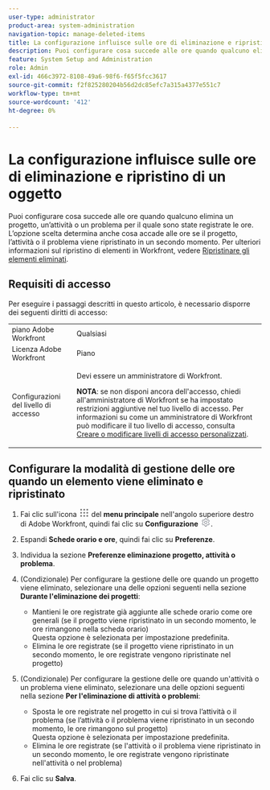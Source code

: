 ```yaml
---
user-type: administrator
product-area: system-administration
navigation-topic: manage-deleted-items
title: La configurazione influisce sulle ore di eliminazione e ripristino di un oggetto
description: Puoi configurare cosa succede alle ore quando qualcuno elimina un progetto, un’attività o un problema per il quale sono state registrate le ore. L’opzione scelta determina anche cosa accade alle ore se il progetto, l’attività o il problema viene ripristinato in un secondo momento. Per ulteriori informazioni sul ripristino degli elementi in Workfront, vedere Ripristinare gli elementi eliminati.
feature: System Setup and Administration
role: Admin
exl-id: 466c3972-8108-49a6-98f6-f65f5fcc3617
source-git-commit: f2f825280204b56d2dc85efc7a315a4377e551c7
workflow-type: tm+mt
source-wordcount: '412'
ht-degree: 0%

---
```


# La configurazione influisce sulle ore di eliminazione e ripristino di un oggetto

Puoi configurare cosa succede alle ore quando qualcuno elimina un progetto, un’attività o un problema per il quale sono state registrate le ore. L’opzione scelta determina anche cosa accade alle ore se il progetto, l’attività o il problema viene ripristinato in un secondo momento. Per ulteriori informazioni sul ripristino di elementi in Workfront, vedere [Ripristinare gli elementi eliminati](../../../administration-and-setup/manage-workfront/manage-deleted-items/restore-deleted-items.md).

## Requisiti di accesso

Per eseguire i passaggi descritti in questo articolo, è necessario disporre dei seguenti diritti di accesso:

<table style="table-layout:auto"> 
 <col> 
 <col> 
 <tbody> 
  <tr> 
   <td role="rowheader">piano Adobe Workfront</td> 
   <td>Qualsiasi</td> 
  </tr> 
  <tr> 
   <td role="rowheader">Licenza Adobe Workfront</td> 
   <td>Piano</td> 
  </tr> 
  <tr> 
   <td role="rowheader">Configurazioni del livello di accesso</td> 
   <td> <p>Devi essere un amministratore di Workfront.</p> <p><b>NOTA</b>: se non disponi ancora dell'accesso, chiedi all'amministratore di Workfront se ha impostato restrizioni aggiuntive nel tuo livello di accesso. Per informazioni su come un amministratore di Workfront può modificare il tuo livello di accesso, consulta <a href="../../../administration-and-setup/add-users/configure-and-grant-access/create-modify-access-levels.md" class="MCXref xref">Creare o modificare livelli di accesso personalizzati</a>.</p> </td> 
  </tr> 
 </tbody> 
</table>

## Configurare la modalità di gestione delle ore quando un elemento viene eliminato e ripristinato

1. Fai clic sull&#39;icona ![](assets/main-menu-icon.png) del **menu principale** nell&#39;angolo superiore destro di Adobe Workfront, quindi fai clic su **Configurazione** ![](assets/gear-icon-settings.png).

1. Espandi **Schede orario e ore**, quindi fai clic su **Preferenze**.

1. Individua la sezione **Preferenze eliminazione progetto, attività o problema**.
1. (Condizionale) Per configurare la gestione delle ore quando un progetto viene eliminato, selezionare una delle opzioni seguenti nella sezione **Durante l&#39;eliminazione dei progetti**:

   * Mantieni le ore registrate già aggiunte alle schede orario come ore generali (se il progetto viene ripristinato in un secondo momento, le ore rimangono nella scheda orario)\
     Questa opzione è selezionata per impostazione predefinita.
   * Elimina le ore registrate (se il progetto viene ripristinato in un secondo momento, le ore registrate vengono ripristinate nel progetto)

1. (Condizionale) Per configurare la gestione delle ore quando un&#39;attività o un problema viene eliminato, selezionare una delle opzioni seguenti nella sezione **Per l&#39;eliminazione di attività o problemi**:

   * Sposta le ore registrate nel progetto in cui si trova l’attività o il problema (se l’attività o il problema viene ripristinato in un secondo momento, le ore rimangono sul progetto)\
     Questa opzione è selezionata per impostazione predefinita.
   * Elimina le ore registrate (se l&#39;attività o il problema viene ripristinato in un secondo momento, le ore registrate vengono ripristinate nell&#39;attività o nel problema)

1. Fai clic su **Salva**.
